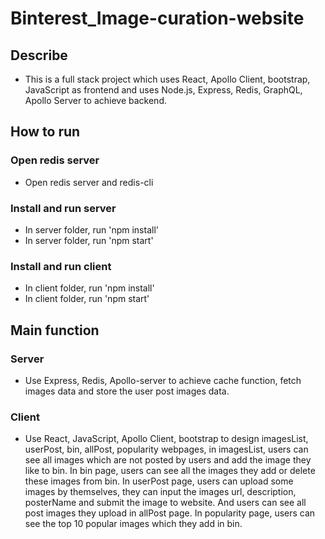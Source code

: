 # Binterest_Image-curation-website

## Describe

- This is a full stack project which uses React, Apollo Client, bootstrap, JavaScript as frontend and uses Node.js, Express, Redis, GraphQL, Apollo Server to achieve backend.

## How to run

### Open redis server

- Open redis server and redis-cli

### Install and run server

- In server folder, run 'npm install'
- In server folder, run 'npm start'

### Install and run client

- In client folder, run 'npm install'
- In client folder, run 'npm start'

## Main function

### Server

- Use Express, Redis, Apollo-server to achieve cache function, fetch images data and store the user post images data.

### Client

- Use React, JavaScript, Apollo Client, bootstrap to design imagesList, userPost, bin, allPost, popularity webpages, in imagesList, users can see all images which are not posted by users and add the image they like to bin. In bin page, users can see all the images they add or delete these images from bin. In userPost page, users can upload some images by themselves, they can input the images url, description, posterName and submit the image to website. And users can see all post images they upload in allPost page. In popularity page, users can see the top 10 popular images which they add in bin.
